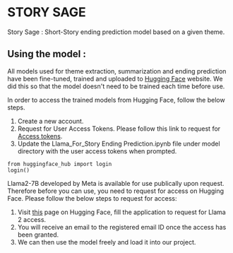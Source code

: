 # STORY SAGE
Story Sage : Short-Story ending prediction model based on a given theme. 

## Using the model :
All models used for theme extraction, summarization and ending prediction have been fine-tuned, trained and uploaded to [Hugging Face](https://huggingface.co) website. We did this so that the model doesn't need to be trained each time before use.

In order to access the trained models from Hugging Face, follow the below steps.
1. Create a new account.
2. Request for User Access Tokens. Please follow this link to request for [Access tokens](https://huggingface.co/docs/hub/en/security-tokens).
3. Update the Llama_For_Story Ending Prediction.ipynb file under model directory with the user access tokens when prompted.

```
from huggingface_hub import login
login()
```
Llama2-7B developed by Meta is available for use publically upon request. Therefore before you can use, you need to request for access on Hugging Face. 
Please follow the below steps to request for access: 
1. Visit [this](https://huggingface.co/meta-llama/Llama-2-7b) page on Hugging Face, fill the application to request for Llama 2 access.
2. You will receive an email to the registered email ID once the access has been granted.
3. We can then use the model freely and load it into our project.

